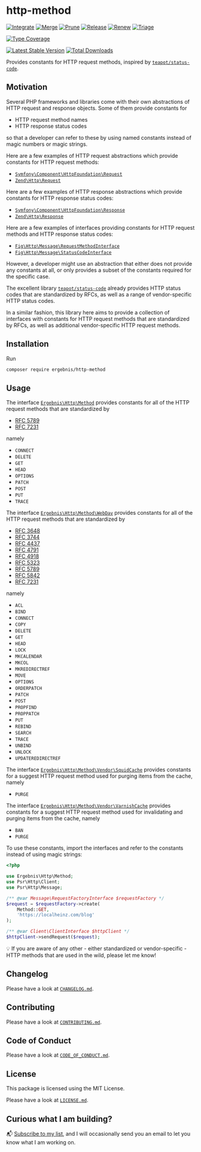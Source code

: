 # http-method

[![Integrate](https://github.com/ergebnis/http-method/workflows/Integrate/badge.svg)](https://github.com/ergebnis/http-method/actions)
[![Merge](https://github.com/ergebnis/http-method/workflows/Merge/badge.svg)](https://github.com/ergebnis/http-method/actions)
[![Prune](https://github.com/ergebnis/http-method/workflows/Prune/badge.svg)](https://github.com/ergebnis/http-method/actions)
[![Release](https://github.com/ergebnis/http-method/workflows/Release/badge.svg)](https://github.com/ergebnis/http-method/actions)
[![Renew](https://github.com/ergebnis/http-method/workflows/Renew/badge.svg)](https://github.com/ergebnis/http-method/actions)
[![Triage](https://github.com/ergebnis/http-method/workflows/Triage/badge.svg)](https://github.com/ergebnis/http-method/actions)

[![Type Coverage](https://shepherd.dev/github/ergebnis/http-method/coverage.svg)](https://shepherd.dev/github/ergebnis/http-method)

[![Latest Stable Version](https://poser.pugx.org/ergebnis/http-method/v/stable)](https://packagist.org/packages/ergebnis/http-method)
[![Total Downloads](https://poser.pugx.org/ergebnis/http-method/downloads)](https://packagist.org/packages/ergebnis/http-method)

Provides constants for HTTP request methods, inspired by [`teapot/status-code`](https://github.com/teapot-php/status-code).

## Motivation

Several PHP frameworks and libraries come with their own abstractions of HTTP request and response objects. Some of them provide constants for

- HTTP request method names
- HTTP response status codes

so that a developer can refer to these by using named constants instead of magic numbers or magic strings.

Here are a few examples of HTTP request abstractions which provide constants for HTTP request methods:

- [`Symfony\Component\HttpFoundation\Request`](https://github.com/symfony/http-foundation/blob/v4.3.2/Request.php#L41-L50)
- [`Zend\Http\Request`](https://github.com/zendframework/zend-http/blob/release-2.10.0/src/Request.php#L26-L35)

Here are a few examples of HTTP response abstractions which provide constants for HTTP response status codes:

- [`Symfony\Component\HttpFoundation\Response`](https://github.com/symfony/http-foundation/blob/v4.3.2/Response.php#L21-L88)
- [`Zend\Http\Response`](https://github.com/zendframework/zend-http/blob/release-2.10.0/src/Response.php#L24-L88)

Here are a few examples of interfaces providing constants for HTTP request methods and HTTP response status codes:

- [`Fig\Http\Message\RequestMethodInterface`](https://github.com/php-fig/http-message-util/blob/1.1.3/src/RequestMethodInterface.php#L24-L33)
- [`Fig\Http\Message\StatusCodeInterface`](https://github.com/php-fig/http-message-util/blob/1.1.3/src/StatusCodeInterface.php#L39-L106)

However, a developer might use an abstraction that either does not provide any constants at all, or only provides a subset of the constants required for the specific case.

The excellent library [`teapot/status-code`](https://github.com/teapot-php/status-code) already provides HTTP status codes that are standardized by RFCs, as well as a range of vendor-specific HTTP status codes.

In a similar fashion, this library here aims to provide a collection of interfaces with constants for HTTP request methods that are standardized by RFCs, as well as additional vendor-specific HTTP request methods.

## Installation

Run

```sh
composer require ergebnis/http-method
```

## Usage

The interface [`Ergebnis\Http\Method`](/src/Method.php) provides constants for all of the HTTP request methods that are standardized by

- [RFC 5789](https://tools.ietf.org/html/rfc5789)
- [RFC 7231](https://tools.ietf.org/html/rfc7231)

namely

- `CONNECT`
- `DELETE`
- `GET`
- `HEAD`
- `OPTIONS`
- `PATCH`
- `POST`
- `PUT`
- `TRACE`

The interface [`Ergebnis\Http\Method\WebDav`](/src/Method/WebDav.php) provides constants for all of the HTTP request methods that are standardized by

- [RFC 3648](https://tools.ietf.org/html/rfc3648)
- [RFC 3744](https://tools.ietf.org/html/rfc3744)
- [RFC 4437](https://tools.ietf.org/html/rfc4437)
- [RFC 4791](https://tools.ietf.org/html/rfc4791)
- [RFC 4918](https://tools.ietf.org/html/rfc4918)
- [RFC 5323](https://tools.ietf.org/html/rfc5323)
- [RFC 5789](https://tools.ietf.org/html/rfc5789)
- [RFC 5842](https://tools.ietf.org/html/rfc5842)
- [RFC 7231](https://tools.ietf.org/html/rfc7231)

namely

- `ACL`
- `BIND`
- `CONNECT`
- `COPY`
- `DELETE`
- `GET`
- `HEAD`
- `LOCK`
- `MKCALENDAR`
- `MKCOL`
- `MKREDIRECTREF`
- `MOVE`
- `OPTIONS`
- `ORDERPATCH`
- `PATCH`
- `POST`
- `PROPFIND`
- `PROPPATCH`
- `PUT`
- `REBIND`
- `SEARCH`
- `TRACE`
- `UNBIND`
- `UNLOCK`
- `UPDATEREDIRECTREF`

The interface [`Ergebnis\Http\Method\Vendor\SquidCache`](/src/Method/Vendor/SquidCache.php) provides constants for a suggest HTTP request method used for purging items from the cache,
namely

- `PURGE`

The interface [`Ergebnis\Http\Method\Vendor\VarnishCache`](/src/Method/Vendor/VarnishCache.php) provides constants for a suggest HTTP request method used for invalidating and purging items from the cache, namely

- `BAN`
- `PURGE`

To use these constants, import the interfaces and refer to the constants instead of using magic strings:

```php
<?php

use Ergebnis\Http\Method;
use Psr\Http\Client;
use Psr\Http\Message;

/** @var Message\RequestFactoryInterface $requestFactory */
$request = $requestFactory->create(
    Method::GET,
    'https://localheinz.com/blog'
);

/** @var Client\ClientInterface $httpClient */
$httpClient->sendRequest($request);
```

:bulb: If you are aware of any other - either standardized or vendor-specific - HTTP methods that are used in the wild, please let me know!

## Changelog

Please have a look at [`CHANGELOG.md`](CHANGELOG.md).

## Contributing

Please have a look at [`CONTRIBUTING.md`](.github/CONTRIBUTING.md).

## Code of Conduct

Please have a look at [`CODE_OF_CONDUCT.md`](https://github.com/ergebnis/.github/blob/main/CODE_OF_CONDUCT.md).

## License

This package is licensed using the MIT License.

Please have a look at [`LICENSE.md`](LICENSE.md).

## Curious what I am building?

:mailbox_with_mail: [Subscribe to my list](https://localheinz.com/projects/), and I will occasionally send you an email to let you know what I am working on.
